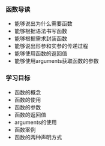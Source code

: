### 函数导读

* 能够说出为什么需要函数
* 能够根据语法书写函数
* 能够根据需求封装函数
* 能够说出形参和实参的传递过程
* 能够使用函数的返回值
* 能够使用arguments获取函数的参数

### 学习目标

* 函数的概念
* 函数的使用
* 函数的参数
* 函数的返回值
* arguments的使用
* 函数案例
* 函数的两种声明方式